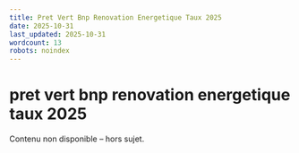 ```yaml
---
title: Pret Vert Bnp Renovation Energetique Taux 2025
date: 2025-10-31
last_updated: 2025-10-31
wordcount: 13
robots: noindex
---
```


# pret vert bnp renovation energetique taux 2025

Contenu non disponible – hors sujet.